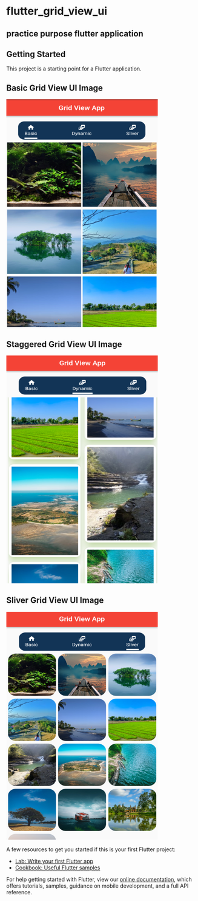 # flutter_grid_view_ui

<h2>practice purpose flutter application</h2>

## Getting Started

This project is a starting point for a Flutter application.

## Basic Grid View UI Image
<img width="400" height = "600" src="https://raw.githubusercontent.com/Tareq23/Grid-View-App/master/images/basic%20grid%20view.PNG"/>

## Staggered Grid View UI Image
<img width="400" height = "600" src="https://raw.githubusercontent.com/Tareq23/Grid-View-App/master/images/straggered%20grid%20view.PNG"/>

## Sliver Grid View UI Image
<img width="400" height = "600" src="https://raw.githubusercontent.com/Tareq23/Grid-View-App/master/images/sliver%20grid%20view.PNG"/>

A few resources to get you started if this is your first Flutter project:

- [Lab: Write your first Flutter app](https://flutter.dev/docs/get-started/codelab)
- [Cookbook: Useful Flutter samples](https://flutter.dev/docs/cookbook)

For help getting started with Flutter, view our
[online documentation](https://flutter.dev/docs), which offers tutorials,
samples, guidance on mobile development, and a full API reference.
